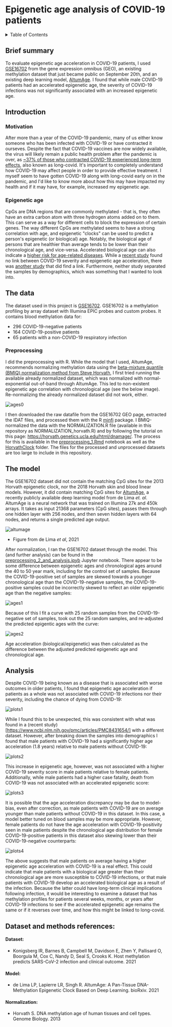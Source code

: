 # Epigenetic age analysis of COVID-19 patients
<details>
  <summary>Table of Contents</summary>
 
1. [Brief summary](#brief-summary)
2. [Introduction](#motivation)
3. [The data](#the-data)
4. [The model](#the-model)
5. [Analysis](#analysis)
6. [Dataset and methods references](#references)
</details>

## Brief summary
To evaluate epigenetic age acceleration in COVID-19 patients, I used [GSE16702](https://www.ncbi.nlm.nih.gov/geo/query/acc.cgi?acc=GSE167202) from the gene expression omnibus (GEO), an existing methylation dataset that just became public on September 20th, and an existing deep learning model, [AltumAge](https://github.com/rsinghlab/AltumAge). I found that while male COVID-19 patients had an accelerated epigenetic age, the severity of COVID-19 infections was not significantly associated with an increased epigenetic age.


## Introduction
### Motivation
After more than a year of the COVID-19 pandemic, many of us either know someone who has been infected with COVID-19 or have contracted it ourseves. Despite the fact that COVID-19 vaccines are now widely available, the virus will likely remain a public health problem after the pandemic is over, as [~37% of  those who contracted COVID-19 experienced long-term effects](https://journals.plos.org/plosmedicine/article?id=10.1371/journal.pmed.1003773), also known as long-covid. It's important to completely understand how COVID-19 may affect people in order to provide effective treatment. I myself seem to have gotten COVID-19 along with long-covid early on in the pandemic, and I'd like to know more about how this may have impacted my health and if it may have, for example, increased my epigenetic age.

### Epigenetic age
CpGs are DNA regions that are commonly methylated - that is, they often have an extra carbon atom with three hydrogen atoms added on to them. This can serve as a way for different cells to block the expression of certain genes. The way different CpGs are methylated seems to have a strong correlation with age, and epigenetic "clocks" can be used to predict a person's epigenetic (or biological) age. Notably, the biological age of persons that are healthier than average tends to be lower than their chronological age, and vice-versa. Accelerated biological age can also indicate a [higher risk for age-related diseases](https://www.ncbi.nlm.nih.gov/pmc/articles/PMC6520108/). While a [recent study](https://www.ncbi.nlm.nih.gov/pmc/articles/PMC8431654/) found no link between COVID-19 severity and epigenetic age acceleration, there was [another study](https://www.ncbi.nlm.nih.gov/pmc/articles/PMC8013321/) that did find a link. Furthermore, neither study separated the samples by demographics, which was something that I wanted to look into.

## The data
The dataset used in this project is [GSE16702](https://www.ncbi.nlm.nih.gov/geo/query/acc.cgi?acc=GSE167202). GSE16702 is a methylation profiling by array dataset with Illumina EPIC probes and custom probes. It contains blood methylation data for:
* 296 COVID-19-negative patients
* 164 COVID-19-positive patients
* 65 patients with a non-COVID-19 respiratory infection

### Preprocessing

I did the preprocessing with R. While the model that I used, AltumAge, recommends normalizing methylation data using the [beta-mixture quantile (BMIQ) normalization method from Steve Horvath](https://horvath.genetics.ucla.edu/html/dnamage/), I first tried running the available already normalized dataset, which was normalized with normal-exponential out-of-band through AltumAge. This led to non-existent epigenetic age correlation with chronological age (see the below image). Re-normalizing the already normalized dataset did not work, either.

![ages0](https://user-images.githubusercontent.com/68296887/137123991-8963421f-7ef8-4c14-8bcf-a0ddb932e183.png)

I then downloaded the raw datafile from the GSE16702 GEO page, extracted the IDAT files, and processed them with the R [minfi](https://bioconductor.org/packages/release/bioc/html/minfi.html) package. I BMIQ-normalized the data with the NORMALIZATION.R file (available in this repository as NORMALIZATION_horvath.R) and by following the tutorial on this page: https://horvath.genetics.ucla.edu/html/dnamage/. The process for this is available in the [preprocessing_1.Rmd](https://github.com/Olya-M/covid-epigenetic-age/blob/main/preprocessing_1.Rmd) notebook as well as the [HorvathClock](https://github.com/Olya-M/covid-epigenetic-age/tree/main/HorvathClock) folder.
The files for the processed and unprocessed datasets are too large to include in this repository.


## The model
The GSE16702 dataset did not contain the matching CpG sites for the 2013 Horvath epigenetic clock, nor the 2018 Horvath skin and blood linear models. However, it did contain matching CpG sites for [AltumAge](https://github.com/rsinghlab/AltumAge), a recently publicly available deep learning model from de Lima *et. al*. AltumAge is a neural network that was trained on Illumina 27k and 450k arrays. It takes as input 21368 parameters (CpG sites), passes them through one hidden layer with 256 nodes, and then seven hidden layers with 64 nodes, and returns a single predicted age output.

![altumage](https://user-images.githubusercontent.com/68296887/137139811-01a02350-77f0-4ca9-bdfa-2f36740de95c.png)
* Figure from de Lima *et al*, 2021


After normalization, I ran the GSE16702 dataset through the model. This (and further analysis) can be found in the [preprocessing_2_and_analysis.ipyb](https://github.com/Olya-M/covid-epigenetic-age/blob/main/preprocessing_2_and_analysis.ipynb) Jupyter notebook. There appear to be some difference between epigenetic ages and chronological ages around the 40 to 50 year mark, including for the control set of samples. Because the COVID-19-positive set of samples are skewed towards a younger chronological age than the COVID-19-negative samples, the COVID-19-positive samples could be incorrectly skewed to reflect an older epigenetic age than the negative samples:


![ages1](https://user-images.githubusercontent.com/68296887/137142333-f5705772-4989-4653-b5be-962008269ec9.png)

Because of this I fit a curve with 25 random samples from the COVID-19-negative set of samples, took out the 25 random samples, and re-adjusted the predicted epigentic ages with the curve:

![ages2](https://user-images.githubusercontent.com/68296887/137143233-3accfab0-f92f-49d5-879f-61de10f4939e.png)

Age acceleration (biological/epigenetic) was then calculated as the difference between the adjusted predicted epigenetic age and chronological age. 


## Analysis

Despite COVID-19 being known as a disease that is associated with worse outcomes in older patients, I found that epigenetic age acceleration if patients as a whole was not associated with COVID-19 infections nor their severity, including the chance of dying from COVID-19:

![plots1](https://user-images.githubusercontent.com/68296887/137144579-dccc37c7-360d-4160-8b43-f6b16555581e.png)

While I found this to be unexpected, this was consistent with what was found in a (recent study)[https://www.ncbi.nlm.nih.gov/pmc/articles/PMC8431654/] with a different dataset. However, after breaking down the samples into demographics I found that male patients with COVID-19 had a significantly higher age acceleration (1.8 years) relative to male patients without COVID-19:

![plots2](https://user-images.githubusercontent.com/68296887/137144644-52b379bf-e86d-45e4-8a24-d470ba92c769.png)


This increase in epigenetic age, however, was not associated with a higher COVID-19 severity score in male patients relative to female patients. Additionally, while male patients had a higher case fatality, death from COVID-19 was not associated with an accelerated epigenetic score:

![plots3](https://user-images.githubusercontent.com/68296887/137144655-99a191fc-3e98-4500-9132-cd8787e09718.png)


It is possible that the age acceleration discrepancy may be due to model-bias, even after correction, as male patients with COVID-19 are on average younger than male patients without COVID-19 in this dataset. In this case, a model better tuned on blood samples may be more appropriate. However, female patients do not have the age acceleration with COVID-19-positivity seen in male patients despite the chronological age distribution for female COVID-19-positive patients in this dataset also skewing lower than their COVID-19-negative counterparts:

![plots4](https://user-images.githubusercontent.com/68296887/137148804-2171e9f7-fd10-44b4-b25c-c9610b7e0d73.png)

The above suggests that male patients on average having a higher epigenetic age acceleration with COVID-19 is a real effect. This could indicate that male patients with a biological age greater than their chronological age are more susceptible to COVID-19 infections, or that male patients with COVID-19 develop an accelerated biological age as a result of the infection. Because the latter could have long-term clinical implications following infection, it would be interesting to examine a dataset that has methylation profiles for patients several weeks, months, or years after COVID-19 infections to see if the accelerated epigenetic age remains the same or if it reverses over time, and how this might be linked to long-covid.

## Dataset and methods references:


#### Dataset:
* Konigsberg IR, Barnes B, Campbell M, Davidson E, Zhen Y, Pallisard O, Boorgula M, Cox C, Nandy D, Seal S, Crooks K. Host methylation predicts SARS-CoV-2 infection and clinical outcome. 2021

#### Model:
* de Lima LP, Lapierre LR, Singh R. AltumAge: A Pan-Tissue DNA-Methylation Epigenetic Clock Based on Deep Learning. bioRxiv. 2021 

#### Normalization:
* Horvath S. DNA methylation age of human tissues and cell types. Genome Biology. 2013
